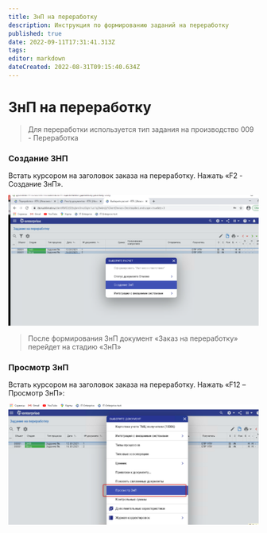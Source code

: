 ```yaml
---
title: ЗнП на переработку
description: Инструкция по формированию заданий на переработку
published: true
date: 2022-09-11T17:31:41.313Z
tags: 
editor: markdown
dateCreated: 2022-08-31T09:15:40.634Z
---
```


# ЗнП на переработку


>Для переработки используется тип задания на производство 009 - Переработка


### **Создание ЗНП**

Встать курсором на заголовок заказа на переработку. Нажать «F2 - Создание ЗнП».

![](<../../assets/15 (17).png>)


>После формирования ЗнП документ «Заказ на переработку» перейдет на стадию «ЗнП»

### &#x20;**Просмотр ЗнП**

Встать курсором на заголовок заказа на переработку. Нажать «F12 – Просмотр ЗнП»:

![](<../../assets/16 (14).png>)
